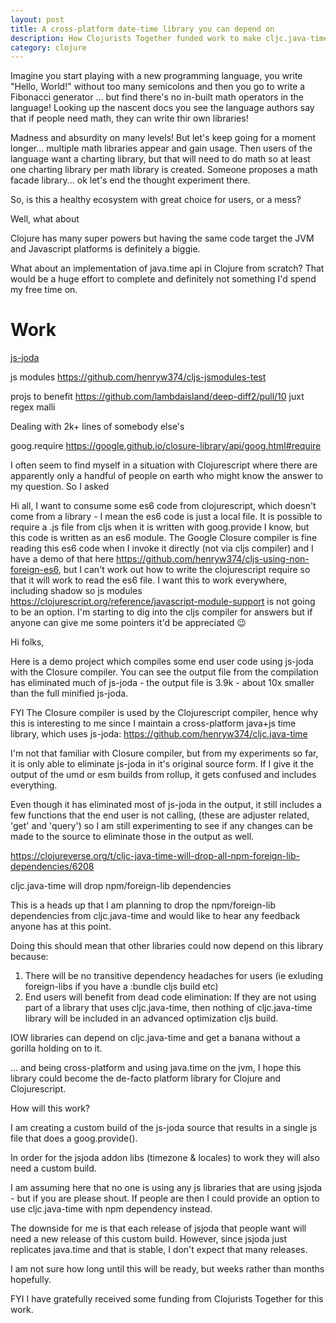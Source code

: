 ```yaml
---
layout: post
title: A cross-platform date-time library you can depend on
description: How Clojurists Together funded work to make cljc.java-time usable by other libraries
category: clojure 
---
```


Imagine you start playing with a new programming language, you write "Hello, World!" without too many semicolons and then you go to write a Fibonacci generator ... but find there's no in-built math operators in the language! Looking up the nascent docs you see the language authors say that if people need math, they can write thir own libraries!

Madness and absurdity on many levels! But let's keep going for a moment longer... multiple math libraries appear and gain usage. Then users of the language want a charting library, but that will need to do math so at least one charting library per math library is created. Someone proposes a math facade library... ok let's end the thought experiment there. 

So, is this a healthy ecosystem with great choice for users, or a mess?

Well, what about 

Clojure has many super powers but having the same code target the JVM and Javascript platforms is definitely a biggie. 

What about an implementation of java.time api in Clojure from scratch? That would be a huge effort to complete and definitely not something I'd spend my free time on.


# Work

[js-joda](https://github.com/js-joda/js-joda/issues/365#issuecomment-650001131)

js modules
https://github.com/henryw374/cljs-jsmodules-test

projs to benefit
https://github.com/lambdaisland/deep-diff2/pull/10
juxt regex
malli

Dealing with 2k+ lines of somebody else's


goog.require
https://google.github.io/closure-library/api/goog.html#require

I often seem to find myself in a situation with Clojurescript where there are apparently only a handful of people on earth who might know the answer to my question. So I asked

Hi all, I want to consume some es6 code from clojurescript, which doesn't come from a library - I mean the es6 code is just a local file. It is possible to require a .js file from cljs when it is written with goog.provide  I know, but this code is written as an es6 module.
The Google Closure compiler is fine reading this es6 code when I invoke it directly (not via cljs compiler) and I have a demo of that here https://github.com/henryw374/cljs-using-non-foreign-es6, but I can't work out how to write the clojurescript require so that it will work to read the es6 file.
I want this to work everywhere, including shadow so js modules https://clojurescript.org/reference/javascript-module-support is not going to be an option.
I'm starting to dig into the cljs compiler for answers but if anyone can give me some pointers it'd be appreciated :wink:


Hi folks,

Here is a demo project which compiles some end user code using js-joda with the Closure compiler. You can see the output file from the compilation has eliminated much of js-joda - the output file is 3.9k - about 10x smaller than the full minified js-joda.

FYI The Closure compiler is used by the Clojurescript compiler, hence why this is interesting to me since I maintain a cross-platform java+js time library, which uses js-joda: https://github.com/henryw374/cljc.java-time

I'm not that familiar with Closure compiler, but from my experiments so far, it is only able to eliminate js-joda in it's original source form. If I give it the output of the umd or esm builds from rollup, it gets confused and includes everything.

Even though it has eliminated most of js-joda in the output, it still includes a few functions that the end user is not calling, (these are adjuster related, 'get' and 'query') so I am still experimenting to see if any changes can be made to the source to eliminate those in the output as well.

https://clojureverse.org/t/cljc-java-time-will-drop-all-npm-foreign-lib-dependencies/6208

cljc.java-time will drop npm/foreign-lib dependencies

This is a heads up that I am planning to drop the npm/foreign-lib dependencies from cljc.java-time and would like to hear any feedback anyone has at this point.

Doing this should mean that other libraries could now depend on this library because:

1) There will be no transitive dependency headaches for users (ie exluding foreign-libs if you have a :bundle cljs build etc)
2) End users will benefit from dead code elimination: If they are not using part of a library that uses cljc.java-time, then nothing of cljc.java-time library will be included in an advanced optimization cljs build.

IOW libraries can depend on cljc.java-time and get a banana without a gorilla holding on to it.

... and being cross-platform and using java.time on the jvm, I hope this library could become the de-facto platform library for Clojure and Clojurescript.

How will this work?

I am creating a custom build of the js-joda source that results in a single js file that does a goog.provide().

In order for the jsjoda addon libs (timezone & locales) to work they will also need a custom build.

I am assuming here that no one is using any js libraries that are using jsjoda - but if you are please shout. If people are then I could provide an option to use cljc.java-time with npm dependency instead.

The downside for me is that each release of jsjoda that people want will need a new release of this custom build. However,
 since jsjoda just replicates java.time and that is stable, I don't expect that many releases.
 
 I am not sure how long until this will be ready, but weeks rather than months hopefully.
 
 FYI I have gratefully received some funding from Clojurists Together for this work.

